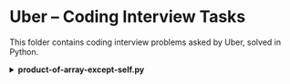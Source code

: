# Uber – Coding Interview Tasks

This folder contains coding interview problems asked by Uber, solved in Python.

<details>
<summary><strong>product-of-array-except-self.py</strong></summary>

**Task:**  
Given an array of integers, return a new array such that each element at index `i` is the product of all the numbers in the original array except the one at `i`.

**Constraints:**  
- Do not use division  
- Time complexity must be O(n)  
- Handles arrays with zero(s) gracefully

👉 [View solution](./product-of-array-except-self.py)

</details>
